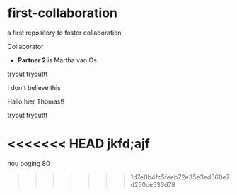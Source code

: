 # first-collaboration
a first repository to foster collaboration

Collaborator
- **Partner 2** is Martha van Os

tryout tryouttt 

I don't believe this

Hallo hier Thomas!! 

tryout tryouttt 

<<<<<<< HEAD
jkfd;ajf
=======
nou poging 80 
>>>>>>> 1d7e0b4fc5feeb72e35e3ed560e7d250ce533d78
